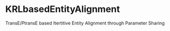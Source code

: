 # KRLbasedEntityAlignment
TransE/PtransE based Itertitive Entity Alignment through Parameter Sharing
